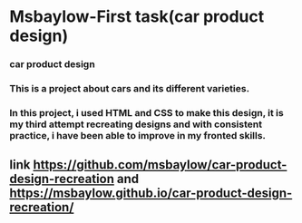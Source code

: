 # Msbaylow-First task(car product design)
 ### car product design
### This is a project about cars and its different varieties.
### In this project, i used HTML and CSS to make this design, it is my third attempt recreating designs and with consistent practice, i have been able to improve in my fronted skills.
## link https://github.com/msbaylow/car-product-design-recreation and  https://msbaylow.github.io/car-product-design-recreation/